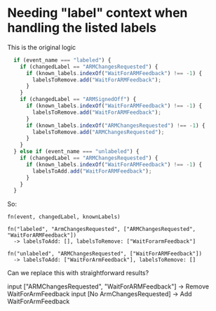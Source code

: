 # Needing "label" context when handling the listed labels


This is the original logic
```js
  if (event_name === "labeled") {
    if (changedLabel == "ARMChangesRequested") {
      if (known_labels.indexOf("WaitForARMFeedback") !== -1) {
        labelsToRemove.add("WaitForARMFeedback");
      }
    }
    if (changedLabel == "ARMSignedOff") {
      if (known_labels.indexOf("WaitForARMFeedback") !== -1) {
        labelsToRemove.add("WaitForARMFeedback");
      }
      if (known_labels.indexOf("ARMChangesRequested") !== -1) {
        labelsToRemove.add("ARMChangesRequested");
      }
    }
  } else if (event_name === "unlabeled") {
    if (changedLabel == "ARMChangesRequested") {
      if (known_labels.indexOf("WaitForARMFeedback") !== -1) {
        labelsToAdd.add("WaitForARMFeedback");
      }
    }
  }
```

So:

```
fn(event, changedLabel, knownLabels)

fn("labeled", "ArmChangesRequested", ["ARMChangesRequested", "WaitForARMFeedback"])
  -> labelsToAdd: [], labelsToRemove: ["WaitForarmFeedback"]

fn("unlabeled", "ARMChangesRequested", ["WaitForARMFeedback"])
  -> labelsToAdd: ["WaitForArmFeedback"], labelsToRemove: []
```

Can we replace this with straightforward results?


input ["ARMChangesRequested", "WaitForARMFeedback"] -> Remove WaitForArmFeedback
input [No ArmChangesRequested] -> Add WaitForArmFeedback

